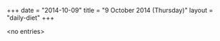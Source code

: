 +++
date = "2014-10-09"
title = "9 October 2014 (Thursday)"
layout = "daily-diet"
+++


\<no entries\>
